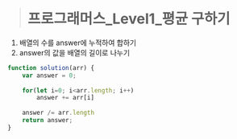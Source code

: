 ><h1>프로그래머스_Level1_평균 구하기</h1>
1. 배열의 수를 answer에 누적하여 합하기
2. answer의 값을 배열의 길이로 나누기

```javascript
function solution(arr) {
    var answer = 0;
    
    for(let i=0; i<arr.length; i++)
        answer += arr[i]
    
    answer /= arr.length
    return answer;
}
```
